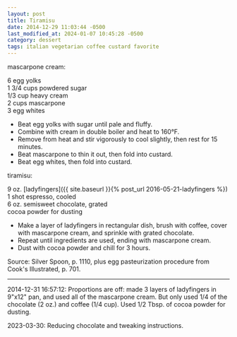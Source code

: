 ```yaml
---
layout: post
title: Tiramisu
date: 2014-12-29 11:03:44 -0500
last_modified_at: 2024-01-07 10:45:28 -0500
category: dessert
tags: italian vegetarian coffee custard favorite
---
```

mascarpone cream:
  
6 egg yolks  
1 3/4 cups powdered sugar  
1/3 cup heavy cream  
2 cups mascarpone  
3 egg whites  

* Beat egg yolks with sugar until pale and fluffy.
* Combine with cream in double boiler and heat to 160°F.
* Remove from heat and stir vigorously to cool slightly, then rest for 15 minutes.
* Beat mascarpone to thin it out, then fold into custard.
* Beat egg whites, then fold into custard.

tiramisu:
  
9 oz. [ladyfingers]({{ site.baseurl }}{% post_url 2016-05-21-ladyfingers %})  
1 shot espresso, cooled  
6 oz. semisweet chocolate, grated  
cocoa powder for dusting  

* Make a layer of ladyfingers in rectangular dish, brush with coffee, cover with mascarpone cream, and sprinkle with grated chocolate.
* Repeat until ingredients are used, ending with mascarpone cream.
* Dust with cocoa powder and chill for 3 hours.

Source: Silver Spoon, p. 1110, plus egg pasteurization procedure from Cook's Illustrated, p. 701.  

---

2014-12-31 16:57:12: Proportions are off: made 3 layers of ladyfingers in 9"x12" pan,
and used all of the mascarpone cream.  But only used 1/4 of the chocolate (2 oz.)
and coffee (1/4 cup). Used 1/2 Tbsp. of cocoa powder for dusting.

2023-03-30: Reducing chocolate and tweaking instructions.
